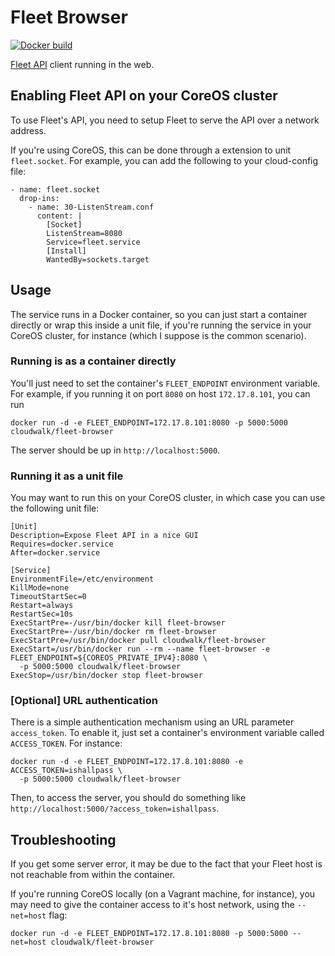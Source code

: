# Fleet Browser

[![Docker build](http://dockeri.co/image/cloudwalk/fleet-browser)](https://registry.hub.docker.com/u/cloudwalk/fleet-browser/)

[Fleet API](https://github.com/coreos/fleet/blob/master/Documentation/api-v1.md) client running in the web.

## Enabling Fleet API on your CoreOS cluster

To use Fleet's API, you need to setup Fleet to serve the API over a network address.

If you're using CoreOS, this can be done through a extension to unit `fleet.socket`. For example, you can
add the following to your cloud-config file:

```
- name: fleet.socket
  drop-ins:
    - name: 30-ListenStream.conf
      content: |
        [Socket]
        ListenStream=8080
        Service=fleet.service
        [Install]
        WantedBy=sockets.target
```

## Usage

The service runs in a Docker container, so you can just start a container directly
or wrap this inside a unit file, if you're running the service in your CoreOS cluster,
for instance (which I suppose is the common scenario).

### Running is as a container directly

You'll just need to set the container's `FLEET_ENDPOINT` environment
variable. For example, if you running it on port `8080` on host `172.17.8.101`, you can run

```
docker run -d -e FLEET_ENDPOINT=172.17.8.101:8080 -p 5000:5000 cloudwalk/fleet-browser
```

The server should be up in `http://localhost:5000`.

### Running it as a unit file

You may want to run this on your CoreOS cluster, in which case you can use the
following unit file:

```
[Unit]
Description=Expose Fleet API in a nice GUI
Requires=docker.service
After=docker.service  

[Service]
EnvironmentFile=/etc/environment
KillMode=none
TimeoutStartSec=0
Restart=always
RestartSec=10s
ExecStartPre=-/usr/bin/docker kill fleet-browser
ExecStartPre=-/usr/bin/docker rm fleet-browser
ExecStartPre=/usr/bin/docker pull cloudwalk/fleet-browser
ExecStart=/usr/bin/docker run --rm --name fleet-browser -e FLEET_ENDPOINT=${COREOS_PRIVATE_IPV4}:8080 \
  -p 5000:5000 cloudwalk/fleet-browser
ExecStop=/usr/bin/docker stop fleet-browser
```

### [Optional] URL authentication

There is a simple authentication mechanism using an URL parameter `access_token`.
To enable it, just set a container's environment variable called `ACCESS_TOKEN`.
For instance:

```
docker run -d -e FLEET_ENDPOINT=172.17.8.101:8080 -e ACCESS_TOKEN=ishallpass \
  -p 5000:5000 cloudwalk/fleet-browser
```

Then, to access the server, you should do something like
`http://localhost:5000/?access_token=ishallpass`.

## Troubleshooting

If you get some server error, it may be due to the fact that your Fleet host is not reachable from
within the container.

If you're running CoreOS locally (on a Vagrant machine, for instance), you may need to give
the container access to it's host network, using the `--net=host` flag:

```
docker run -d -e FLEET_ENDPOINT=172.17.8.101:8080 -p 5000:5000 --net=host cloudwalk/fleet-browser
```
